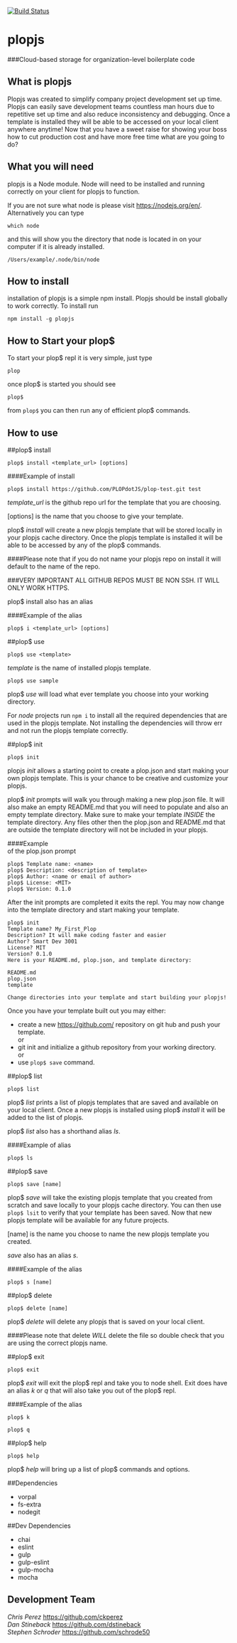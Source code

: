 [![Build Status](https://travis-ci.org/PLOPdotJS/plopjs.svg?branch=development)](https://travis-ci.org/PLOPdotJS/plopjs)
# plopjs

###Cloud-based storage for organization-level boilerplate code

## What is plopjs  

Plopjs was created to simplify company project development set up time. Plopjs can easily save development teams countless man hours due to repetitive set up time and also reduce inconsistency and debugging. Once a template is installed they will be able to be accessed on your local client anywhere anytime! Now that you have a sweet raise for showing your boss how to cut production cost and have more free time what are you going to do?  

## What you will need

plopjs is a Node module. Node will need to be installed and running correctly on your client for plopjs to function.  

If you are not sure what node is please visit <https://nodejs.org/en/>. Alternatively you can type  
```
which node
```  
and this will show you the directory that node is located in on your computer if it is already installed.  


```shell
/Users/example/.node/bin/node
```    

## How to install  

installation of plopjs is a simple npm install. Plopjs should be install globally to work correctly. To install run

```shell
npm install -g plopjs  
```  

## How to Start your plop$
To start your plop$ repl it is very simple, just type  

```shell
plop
```  
once plop$ is started you should see  

```shell
plop$  
```  
from ```plop$``` you can then run any of efficient plop$ commands.


## How to use    


##plop$ install  
```shell
plop$ install <template_url> [options]
```
####Example of install   

```shell
plop$ install https://github.com/PLOPdotJS/plop-test.git test
```  

*template_url* is the github repo url for the template that you are choosing.  

[options] is the name that you choose to give your template.  

plop$ *install* will create a new plopjs template that will be stored locally in your plopjs cache directory. Once the plopjs template is installed it will be able to be accessed by any of the plop$ commands.

####Please note that if you do not name your plopjs repo on install it will default to the name of the repo.

###VERY IMPORTANT ALL GITHUB REPOS MUST BE NON SSH. IT WILL ONLY WORK HTTPS.

plop$ install also has an alias  

####Example of the alias  

```shell  
plop$ i <template_url> [options]
```  


##plop$ use  
```shell
plop$ use <template>   
```  
*template* is the name of installed plopjs template.  
```shell
plop$ use sample
```  

plop$ *use* will load what ever template you choose into your working directory.  

For *node* projects run ```npm i``` to install all the required dependencies that are used in the plopjs template.  Not installing the dependencies will throw err and not run the plopjs template correctly.  

##plop$ init  
```shell
plop$ init  
```  

plopjs *init* allows a starting point to create a plop.json and start making your own plopjs template. This is your chance to be creative and customize your plopjs.  

plop$ *init* prompts will walk you through making a new plop.json file. It will also make an empty README.md that you will need to populate and also an empty template directory. Make sure to make your template *INSIDE* the template directory. Any files other then the plop.json and README.md that are outside the template directory will not be included in your plopjs.  

####Example  
of the plop.json prompt  
```shell
plop$ Template name: <name>
plop$ Description: <description of template>
plop$ Author: <name or email of author>
plop$ License: <MIT>
plop$ Version: 0.1.0
```  
After the init prompts are completed it exits the repl. You may now change into the template directory and start making your template.  

```shell
plop$ init
Template name? My_First_Plop
Description? It will make coding faster and easier
Author? Smart Dev 3001
License? MIT
Version? 0.1.0
Here is your README.md, plop.json, and template directory:
​
README.md
plop.json
template
​
Change directories into your template and start building your plopjs!
```  

Once you have your template built out you may either:  

- create a new <https://github.com/> repository on git hub and push your template.  
or
- git init and initialize a github repository from your working directory.  
or  
- use ```plop$ save``` command.   

##plop$ list  
```shell
plop$ list
```  
plop$ *list* prints a list of plopjs templates that are saved and available on your local client. Once a new plopjs is installed using plop$ *install* it will be added to the list of plopjs.  

plop$ *list* also has a shorthand alias *ls*.  

####Example of alias    

```shell  
plop$ ls
```  

##plop$ save

```shell  
plop$ save [name]
```  
plop$ *save* will take the existing plopjs template that you created from scratch and save locally to your plopjs cache directory. You can then use ```plop$ lsit``` to verify that your template has been saved. Now that new plopjs template will be available for any future projects.  

[name] is the name you choose to name the new plopjs template you created.  

*save* also has an alias *s*.  

####Example of the alias  

```shell
plop$ s [name]
```  

##plop$ delete  
```shell
plop$ delete [name]
```   
plop$ *delete* will delete any plopjs that is saved on your local client.

####Please note that delete *WILL* delete the file so double check that you are using the correct plopjs name.  

##plop$ exit
```shell  
plop$ exit
```  
plop$ *exit* will exit the plop$ repl and take you to node shell. Exit does have an alias *k* or *q* that will also take you out of the plop$ repl.  

####Example of the alias
```shell
plop$ k
```  
```shell
plop$ q  
```  

##plop$ help  

```shell
plop$ help
```  
plop$ *help* will bring up a list of plop$ commands and options.  

##Dependencies  
- vorpal
- fs-extra
- nodegit

##Dev Dependencies  
- chai
- eslint
- gulp
- gulp-eslint
- gulp-mocha
- mocha  


## Development Team  

 *Chris Perez* <https://github.com/ckperez>  
 *Dan Stineback* <https://github.com/dstineback>  
 *Stephen Schroder* <https://github.com/schrode50>  

